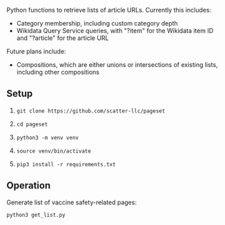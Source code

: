 Python functions to retrieve lists of article URLs. Currently this includes:

* Category membership, including custom category depth
* Wikidata Query Service queries, with "?item" for the Wikidata item ID and "?article" for the article URL

Future plans include:
* Compositions, which are either unions or intersections of existing lists, including other compositions

## Setup

1. `git clone https://github.com/scatter-llc/pageset`

2. `cd pageset`

3. `python3 -m venv venv`

4. `source venv/bin/activate`

5. `pip3 install -r requirements.txt`

## Operation

Generate list of vaccine safety-related pages:

```
python3 get_list.py
```
